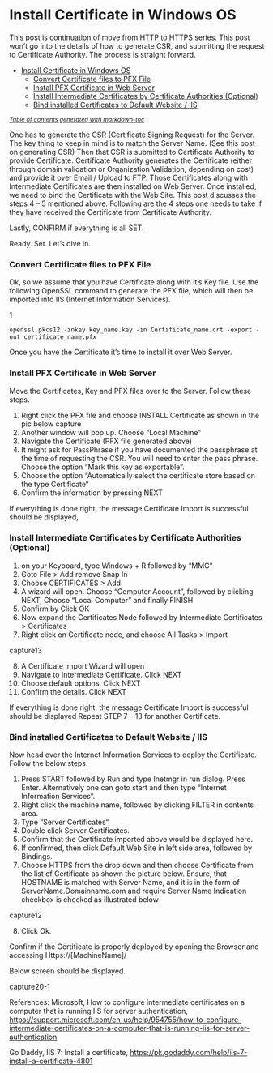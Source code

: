 # Install Certificate in Windows OS
This post is continuation of move from HTTP to HTTPS series. This post won’t go into the details of how to generate CSR, and submitting the request to Certificate Authority. The process is straight forward.


- [Install Certificate in Windows OS](#install-certificate-in-windows-os)
    + [Convert Certificate files to PFX File](#convert-certificate-files-to-pfx-file)
    + [Install PFX Certificate in Web Server](#install-pfx-certificate-in-web-server)
    + [Install Intermediate Certificates by Certificate Authorities (Optional)](#install-intermediate-certificates-by-certificate-authorities--optional-)
    + [Bind installed Certificates to Default Website / IIS](#bind-installed-certificates-to-default-website---iis)

<small><i><a href='http://ecotrust-canada.github.io/markdown-toc/'>Table of contents generated with markdown-toc</a></i></small>



One has to generate the CSR (Certificate Signing Request) for the Server. The key thing to keep in mind is to match the Server Name. (See this post on generating CSR)
Then that CSR is submitted to Certificate Authority to provide Certificate.
Certificate Authority generates the Certificate (either through domain validation or Organization Validation, depending on cost) and provide it over Email / Upload to FTP.
Those Certificates along with Intermediate Certificates are then installed on Web Server.
Once installed, we need to bind the Certificate with the Web Site.
This post discusses the steps 4 – 5 mentioned above. Following are the 4 steps one needs to take if they have received the Certificate from Certificate Authority.

Lastly, CONFIRM if everything is all SET.

Ready. Set. Let’s dive in.


### Convert Certificate files to PFX File
Ok, so we assume that you have Certificate along with it’s Key file. Use the following OpenSSL command to generate the PFX file, which will then be imported into IIS (Internet Information Services).

1

```
openssl pkcs12 -inkey key_name.key -in Certificate_name.crt -export -out certificate_name.pfx
```
Once you have the Certificate it’s time to install it over Web Server.

### Install PFX Certificate in Web Server
Move the Certificates, Key and PFX files over to the Server. Follow these steps.

1. Right click the PFX file and choose INSTALL Certificate as shown in the pic below
capture
2. Another window will pop up. Choose “Local Machine”
3. Navigate the Certificate (PFX file generated above)
4. It might ask for PassPhrase if you have documented the passphrase at the time of requesting the CSR. You will need to enter the pass phrase. Choose the option “Mark this key as exportable”.
5. Choose the option “Automatically select the certificate store based on the type Certificate“
6. Confirm the information by pressing NEXT

If everything is done right, the message Certificate Import is successful should be displayed,

### Install Intermediate Certificates by Certificate Authorities (Optional)
1. on your Keyboard, type Windows + R followed by “MMC“
2. Goto File > Add remove Snap In
3. Choose CERTIFICATES > Add
4. A wizard will open. Choose “Computer Account”,  followed by clicking NEXT, Choose “Local Computer” and finally FINISH
5. Confirm by Click OK
6. Now expand the Certificates Node followed by Intermediate Certificates > Certificates
7. Right click on Certificate node, and choose All Tasks > Import

capture13

8. A Certificate Import Wizard will open
9. Navigate to Intermediate Certificate. Click NEXT
10. Choose default options. Click NEXT
11. Confirm the details. Click NEXT

If everything is done right, the message Certificate Import is successful should be displayed
Repeat STEP 7 – 13 for another Certificate.

### Bind installed Certificates to Default Website / IIS
Now head over the Internet Information Services to deploy the Certificate. Follow the below steps.

1. Press START followed by Run and type Inetmgr in run dialog. Press Enter. Alternatively one can goto start and then type “Internet Information Services“.
2. Right click the machine name, followed by clicking FILTER in contents area.
3. Type “Server Certificates“
4. Double click Server Certificates.
5. Confirm that the Certificate imported above would be displayed here.
6. If confirmed, then click Default Web Site in left side area, followed by Bindings.
7. Choose HTTPS from the drop down and then choose Certificate from the list of Certificate as shown the picture below. Ensure, that HOSTNAME is matched with Server Name, and it is in the form of ServerName.Domainname.com and require Server Name Indication checkbox is checked as illustrated below

capture12

8. Click Ok.

Confirm if the Certificate is properly deployed by opening the Browser and accessing Https://[MachineName]/

Below screen should be displayed.

capture20-1

 

References:
Microsoft, How to configure intermediate certificates on a computer that is running IIS for server authentication,  https://support.microsoft.com/en-us/help/954755/how-to-configure-intermediate-certificates-on-a-computer-that-is-running-iis-for-server-authentication

Go Daddy, IIS 7: Install a certificate, https://pk.godaddy.com/help/iis-7-install-a-certificate-4801
